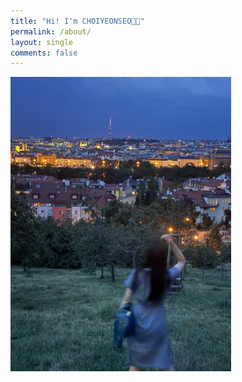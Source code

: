 ```yaml
---
title: "Hi! I'm CHOIYEONSEO👋🏻"
permalink: /about/
layout: single
comments: false
---
```


<div>
    <img src="/assets/images/IMG_4709.jpeg" alt="Me!" width="70%" min-width="700px" itemprop="image">
</div>
